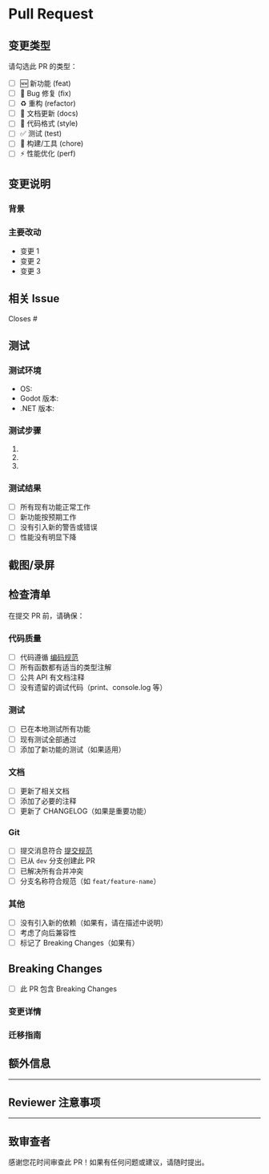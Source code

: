 # Pull Request

## 变更类型

请勾选此 PR 的类型：

- [ ] 🆕 新功能 (feat)
- [ ] 🐛 Bug 修复 (fix)
- [ ] ♻️ 重构 (refactor)
- [ ] 📝 文档更新 (docs)
- [ ] 🎨 代码格式 (style)
- [ ] ✅ 测试 (test)
- [ ] 🔧 构建/工具 (chore)
- [ ] ⚡️ 性能优化 (perf)

## 变更说明

<!-- 简要描述此 PR 的主要变更 -->

### 背景

<!-- 为什么需要这些变更？解决了什么问题？ -->

### 主要改动

<!-- 详细列出主要的代码变更 -->

- 变更 1
- 变更 2
- 变更 3

## 相关 Issue

<!-- 关联相关的 Issue，使用 Closes、Fixes、Resolves 等关键词 -->

Closes #

## 测试

### 测试环境

- OS: <!-- Windows 11 / macOS 14 / Ubuntu 22.04 -->
- Godot 版本: <!-- 4.3.0 -->
- .NET 版本: <!-- 8.0 -->

### 测试步骤

<!-- 描述如何测试这些变更 -->

1. 
2. 
3. 

### 测试结果

- [ ] 所有现有功能正常工作
- [ ] 新功能按预期工作
- [ ] 没有引入新的警告或错误
- [ ] 性能没有明显下降

## 截图/录屏

<!-- 如果适用，添加截图或录屏展示变更效果 -->

## 检查清单

在提交 PR 前，请确保：

### 代码质量

- [ ] 代码遵循 [编码规范](../docs/CODING_STANDARDS.md)
- [ ] 所有函数都有适当的类型注解
- [ ] 公共 API 有文档注释
- [ ] 没有遗留的调试代码（print、console.log 等）

### 测试

- [ ] 已在本地测试所有功能
- [ ] 现有测试全部通过
- [ ] 添加了新功能的测试（如果适用）

### 文档

- [ ] 更新了相关文档
- [ ] 添加了必要的注释
- [ ] 更新了 CHANGELOG（如果是重要功能）

### Git

- [ ] 提交消息符合 [提交规范](../docs/CONTRIBUTING.md#git-提交规范)
- [ ] 已从 `dev` 分支创建此 PR
- [ ] 已解决所有合并冲突
- [ ] 分支名称符合规范（如 `feat/feature-name`）

### 其他

- [ ] 没有引入新的依赖（如果有，请在描述中说明）
- [ ] 考虑了向后兼容性
- [ ] 标记了 Breaking Changes（如果有）

## Breaking Changes

<!-- 如果此 PR 包含不兼容的变更，请详细说明并提供迁移指南 -->

- [ ] 此 PR 包含 Breaking Changes

### 变更详情

<!-- 列出不兼容的变更 -->

### 迁移指南

<!-- 如何更新现有代码以适应这些变更 -->

## 额外信息

<!-- 任何其他需要 Reviewer 知道的信息 -->

---

## Reviewer 注意事项

<!-- 特别需要 Reviewer 关注的地方 -->

---

## 致审查者

感谢您花时间审查此 PR！如果有任何问题或建议，请随时提出。

<!-- 
提示：
- 保持 PR 尽可能小和聚焦
- 一个 PR 只做一件事
- 及时回应 Review 意见
- 保持友好和专业的沟通
-->

